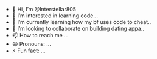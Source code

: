 - 👋 Hi, I’m @Interstellar805
- 👀 I’m interested in learning code...
- 🌱 I’m currently learning how my bf uses code to cheat..
- 💞️ I’m looking to collaborate on building dating appa..
- 📫 How to reach me ...
- 😄 Pronouns: ...
- ⚡ Fun fact: ...

<!---
Interstellar805/Interstellar805 is a ✨ special ✨ repository because its `README.md` (this file) appears on your GitHub profile.
You can click the Preview link to take a look at your changes.
--->
